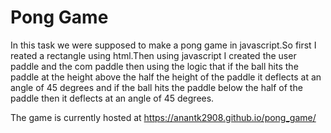 # Pong Game
In this task we were supposed to make a pong game in javascript.So first I reated a rectangle using html.Then using javascript I created the user paddle and the com paddle then using the logic that if the ball hits the paddle at the height above the half the height of the paddle it deflects at an angle of 45 degrees and if the ball hits the paddle below the half of the paddle then it deflects at an angle of 45 degrees. 


The game is currently hosted at https://anantk2908.github.io/pong_game/
